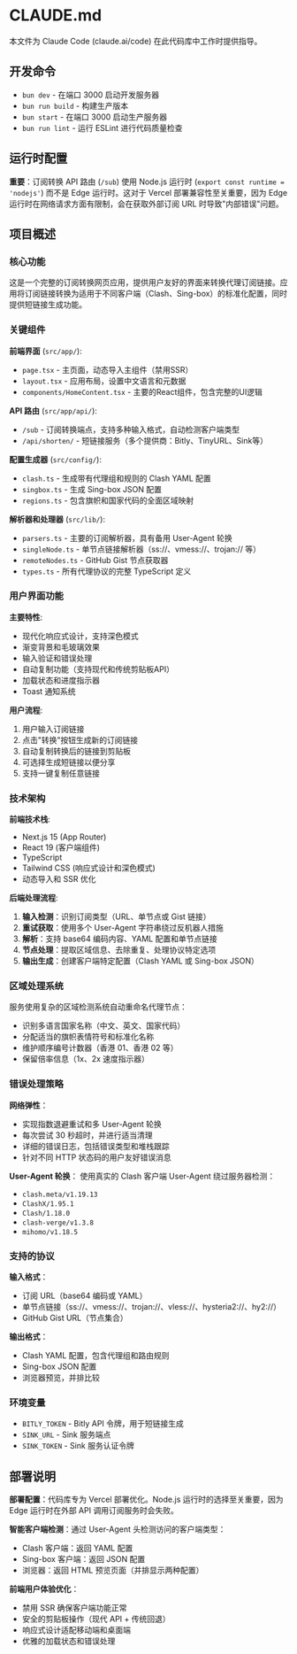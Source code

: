 # CLAUDE.md

本文件为 Claude Code (claude.ai/code) 在此代码库中工作时提供指导。

## 开发命令

- `bun dev` - 在端口 3000 启动开发服务器
- `bun run build` - 构建生产版本
- `bun start` - 在端口 3000 启动生产服务器
- `bun run lint` - 运行 ESLint 进行代码质量检查

## 运行时配置

**重要**：订阅转换 API 路由 (`/sub`) 使用 Node.js 运行时 (`export const runtime = 'nodejs'`) 而不是 Edge 运行时。这对于 Vercel 部署兼容性至关重要，因为 Edge 运行时在网络请求方面有限制，会在获取外部订阅 URL 时导致"内部错误"问题。

## 项目概述

### 核心功能
这是一个完整的订阅转换网页应用，提供用户友好的界面来转换代理订阅链接。应用将订阅链接转换为适用于不同客户端（Clash、Sing-box）的标准化配置，同时提供短链接生成功能。

### 关键组件

**前端界面** (`src/app/`):
- `page.tsx` - 主页面，动态导入主组件（禁用SSR）
- `layout.tsx` - 应用布局，设置中文语言和元数据
- `components/HomeContent.tsx` - 主要的React组件，包含完整的UI逻辑

**API 路由** (`src/app/api/`):
- `/sub` - 订阅转换端点，支持多种输入格式，自动检测客户端类型
- `/api/shorten/` - 短链接服务（多个提供商：Bitly、TinyURL、Sink等）

**配置生成器** (`src/config/`):
- `clash.ts` - 生成带有代理组和规则的 Clash YAML 配置
- `singbox.ts` - 生成 Sing-box JSON 配置
- `regions.ts` - 包含旗帜和国家代码的全面区域映射

**解析器和处理器** (`src/lib/`):
- `parsers.ts` - 主要的订阅解析器，具有备用 User-Agent 轮换
- `singleNode.ts` - 单节点链接解析器（ss://、vmess://、trojan:// 等）
- `remoteNodes.ts` - GitHub Gist 节点获取器
- `types.ts` - 所有代理协议的完整 TypeScript 定义

### 用户界面功能

**主要特性**:
- 现代化响应式设计，支持深色模式
- 渐变背景和毛玻璃效果
- 输入验证和错误处理
- 自动复制功能（支持现代和传统剪贴板API）
- 加载状态和进度指示器
- Toast 通知系统

**用户流程**:
1. 用户输入订阅链接
2. 点击"转换"按钮生成新的订阅链接
3. 自动复制转换后的链接到剪贴板
4. 可选择生成短链接以便分享
5. 支持一键复制任意链接

### 技术架构

**前端技术栈**:
- Next.js 15 (App Router)
- React 19 (客户端组件)
- TypeScript
- Tailwind CSS (响应式设计和深色模式)
- 动态导入和 SSR 优化

**后端处理流程**:

1. **输入检测**：识别订阅类型（URL、单节点或 Gist 链接）
2. **重试获取**：使用多个 User-Agent 字符串绕过反机器人措施
3. **解析**：支持 base64 编码内容、YAML 配置和单节点链接
4. **节点处理**：提取区域信息、去除重复、处理协议特定选项
5. **输出生成**：创建客户端特定配置（Clash YAML 或 Sing-box JSON）

### 区域处理系统

服务使用复杂的区域检测系统自动重命名代理节点：
- 识别多语言国家名称（中文、英文、国家代码）
- 分配适当的旗帜表情符号和标准化名称
- 维护顺序编号计数器（香港 01、香港 02 等）
- 保留倍率信息（1x、2x 速度指示器）

### 错误处理策略

**网络弹性**：
- 实现指数退避重试和多 User-Agent 轮换
- 每次尝试 30 秒超时，并进行适当清理
- 详细的错误日志，包括错误类型和堆栈跟踪
- 针对不同 HTTP 状态码的用户友好错误消息

**User-Agent 轮换**：
使用真实的 Clash 客户端 User-Agent 绕过服务器检测：
- `clash.meta/v1.19.13`
- `ClashX/1.95.1`
- `Clash/1.18.0`
- `clash-verge/v1.3.8`
- `mihomo/v1.18.5`

### 支持的协议

**输入格式**：
- 订阅 URL（base64 编码或 YAML）
- 单节点链接（ss://、vmess://、trojan://、vless://、hysteria2://、hy2://）
- GitHub Gist URL（节点集合）

**输出格式**：
- Clash YAML 配置，包含代理组和路由规则
- Sing-box JSON 配置
- 浏览器预览，并排比较

### 环境变量

- `BITLY_TOKEN` - Bitly API 令牌，用于短链接生成
- `SINK_URL` - Sink 服务端点
- `SINK_TOKEN` - Sink 服务认证令牌

## 部署说明

**部署配置**：代码库专为 Vercel 部署优化。Node.js 运行时的选择至关重要，因为 Edge 运行时在外部 API 调用订阅服务时会失败。

**智能客户端检测**：通过 User-Agent 头检测访问的客户端类型：
- Clash 客户端：返回 YAML 配置  
- Sing-box 客户端：返回 JSON 配置
- 浏览器：返回 HTML 预览页面（并排显示两种配置）

**前端用户体验优化**：
- 禁用 SSR 确保客户端功能正常
- 安全的剪贴板操作（现代 API + 传统回退）
- 响应式设计适配移动端和桌面端
- 优雅的加载状态和错误处理